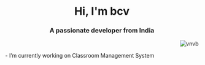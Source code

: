 <h1 align="center">Hi, I'm bcv</h1>
<h3 align="center">A passionate  developer from India</h3>

<p align="right"> <img src="https://komarev.com/ghpvc/?username=vnvb&label=Profile%20views&color=0e75b6&style=flat" alt="vnvb" /> </p>- I’m currently working on Classroom Management System




